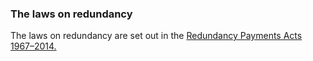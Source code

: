 ###  The laws on redundancy

The laws on redundancy are set out in the [ Redundancy Payments Acts
1967–2014.
](http://www.lawreform.ie/_fileupload/RevisedActs/WithAnnotations/HTML/EN_ACT_1967_0021.htm)
